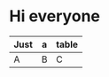 # Hi everyone

| Just        | a           | table  |
| ------------- |-------------| -----|
| A      | B | C |
